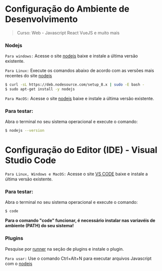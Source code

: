 # Configuração do Ambiente de Desenvolvimento

> Curso: Web - Javascript React VueJS e muito mais

### Nodejs

`Para windows:` Acesse o site [nodejs](https://nodejs.org/en/download/) baixe e instale a última versão existente.

`Para Linux:` Execute os comandos abaixo de acordo com as versões mais recentes do site [nodejs](https://nodejs.org/en/download/)
``` sh
$ curl -sL https://deb.nodesource.com/setup_8.x | sudo -E bash -
$ sudo apt-get install -y nodejs
```
`Para MacOS:` Acesse o site [nodejs](https://nodejs.org/en/download/) baixe e instale a última versão existente.

### Para testar:
Abra o terminal no seu sistema operacional e execute o comando:
``` sh
$ nodejs --version
```

# Configuração do Editor (IDE) - Visual Studio Code

`Para Linux, Windows e MacOS:` Acesse o site [VS CODE](https://code.visualstudio.com/Download) baixe e instale a última versão existente.

### Para testar:
Abra o terminal no seu sistema operacional e execute o comando:
``` sh
$ code
```

**Para o comando "code" funcionar, é necessário instalar nas variavéis de ambiente (PATH) do seu sistema!**

### Plugins

Pesquise por [runner](https://marketplace.visualstudio.com/items?itemName=formulahendry.code-runner) na seção de plugins e instale o plugin.

`Para usar:` Use o comando Ctrl+Alt+N para executar arquivos Javascript com o [nodejs](https://nodejs.org/en/download/)

